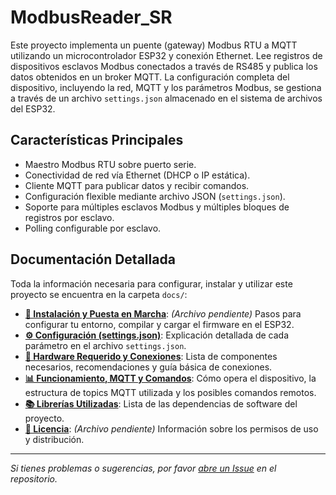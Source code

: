 # ModbusReader_SR

Este proyecto implementa un puente (gateway) Modbus RTU a MQTT utilizando un microcontrolador ESP32 y conexión Ethernet. Lee registros de dispositivos esclavos Modbus conectados a través de RS485 y publica los datos obtenidos en un broker MQTT. La configuración completa del dispositivo, incluyendo la red, MQTT y los parámetros Modbus, se gestiona a través de un archivo `settings.json` almacenado en el sistema de archivos del ESP32.

## Características Principales

*   Maestro Modbus RTU sobre puerto serie.
*   Conectividad de red vía Ethernet (DHCP o IP estática).
*   Cliente MQTT para publicar datos y recibir comandos.
*   Configuración flexible mediante archivo JSON (`settings.json`).
*   Soporte para múltiples esclavos Modbus y múltiples bloques de registros por esclavo.
*   Polling configurable por esclavo.

## Documentación Detallada

Toda la información necesaria para configurar, instalar y utilizar este proyecto se encuentra en la carpeta `docs/`:

*   **[🚀 Instalación y Puesta en Marcha](docs/INSTALLATION.md)**: *(Archivo pendiente)* Pasos para configurar tu entorno, compilar y cargar el firmware en el ESP32.
*   **[⚙️ Configuración (settings.json)](docs/CONFIGURATION.md)**: Explicación detallada de cada parámetro en el archivo `settings.json`.
*   **[🔌 Hardware Requerido y Conexiones](docs/HARDWARE.md)**: Lista de componentes necesarios, recomendaciones y guía básica de conexiones.
*   **[📊 Funcionamiento, MQTT y Comandos](docs/USAGE.md)**: Cómo opera el dispositivo, la estructura de topics MQTT utilizada y los posibles comandos remotos.
*   **[📚 Librerías Utilizadas](docs/LIBRARIES.md)**: Lista de las dependencias de software del proyecto.
*   **[📄 Licencia](LICENSE)**: *(Archivo pendiente)* Información sobre los permisos de uso y distribución.

---

*Si tienes problemas o sugerencias, por favor [abre un Issue](https://github.com/nestorcal/ModbusReader_SR/issues) en el repositorio.*

